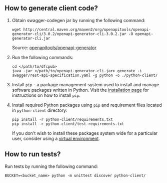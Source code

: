 ## How to generate client code?

1. Obtain swagger-codegen jar by running the following command:
    ```
    wget http://central.maven.org/maven2/org/openapitools/openapi-generator-cli/3.0.2/openapi-generator-cli-3.0.2.jar -O openapi-generator-cli.jar
    ```
   Source: [openapitools/openapi-generator](https://github.com/openapitools/openapi-generator)

2. Run the following commands:
    ```
    cd </path/to/dfcpub>
    java -jar </path/to/openapi-generator-cli.jar> generate -i swagger/rest-api-specification.yaml -g python -o ./python-client/
    ```

3. Install `pip` - a package management system used to install and manage software packages written in Python. Visit the [installation page](https://pip.pypa.io/en/stable/installing/) for instructions on how to install `pip`.

4. Install required Python packages using `pip` and requirement files located in `python-client` directory:
    ```
    pip install -r python-client/requirements.txt
    pip install -r python-client/test-requirements.txt
    ```
   If you don't wish to install these packages system wide for a particular user, consider using a [virtual environment](https://pypi.org/project/virtualenv/).

## How to run tests?
Run tests by running the following command:
 ```
 BUCKET=<bucket_name> python -m unittest discover python-client/
 ```
